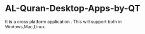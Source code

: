 AL-Quran-Desktop-Apps-by-QT
===========================

It is a cross platform  application . This will support both in Wndows,Mac,Linux.
